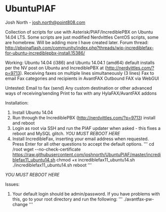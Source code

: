 UbuntuPIAF
====================
Josh North - josh.north@point808.com

Collection of scripts for use with Asterisk/PIAF/IncrediblePBX on Ubuntu 14.04 LTS.  Some scripts are just modified Nerdvittles CentOS scripts, some are homebrew.  Will be adding more I have created later.
Forum thread: http://pbxinaflash.com/community/index.php?threads/wip-incrediblefax-for-ubuntu-incrediblepbx-install.15386/

Working:
Ubuntu 14.04 (i386) and Ubuntu 14.04.1 (amd64) default installs per the NV post on Ubuntu and IncrediblePBX at (http://nerdvittles.com/?p=9713).
Receiving faxes on multiple lines simultaneously (3 lines)
Fax to email
Fax categories and recipients in AvantFAX
Outbound FAX via WebGUI

Untested:
Email to fax (send)
Any custom destination or other advanced ways of receiving/sending
Print to fax with any HylaFAX/AvantFAX addons

Installation:
1. Install Ubuntu 14.04
2. Run through the IncrediblePBX (http://nerdvittles.com/?p=9713) install and reboot
3. Login as root via SSH and run the PIAF updater when asked - this fixes a reboot and MySQL glitch. *YOU MUST REBOOT HERE*
4. Install IncredibleFax, inserting your email address when requested. Press Enter for all other questions to accept the default options.
'''
cd /root
wget --no-check-certificate https://raw.githubusercontent.com/joshnorth/UbuntuPIAF/master/incrediblefax11_ubuntu14.sh
chmod +x incrediblefax11_ubuntu14.sh
./incrediblefax11_ubuntu14.sh
reboot
'''

*YOU MUST REBOOT HERE*

Issues:
1. Your default login should be admin/password. If you have problems with this, go to your root directory and run the following:
'''
./avantfax-pw-change
'''
